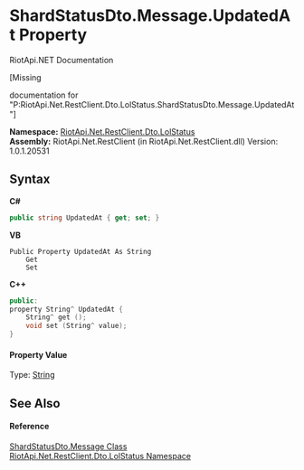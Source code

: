 # ShardStatusDto.Message.UpdatedAt Property 
RiotApi.NET Documentation 

\[Missing <summary> documentation for "P:RiotApi.Net.RestClient.Dto.LolStatus.ShardStatusDto.Message.UpdatedAt"\]

**Namespace:**&nbsp;<a href="66f53e8a-3927-5030-7a13-b2f33de3f826">RiotApi.Net.RestClient.Dto.LolStatus</a><br />**Assembly:**&nbsp;RiotApi.Net.RestClient (in RiotApi.Net.RestClient.dll) Version: 1.0.1.20531

## Syntax

**C#**<br />
``` C#
public string UpdatedAt { get; set; }
```

**VB**<br />
``` VB
Public Property UpdatedAt As String
	Get
	Set
```

**C++**<br />
``` C++
public:
property String^ UpdatedAt {
	String^ get ();
	void set (String^ value);
}
```


#### Property Value
Type: <a href="http://msdn2.microsoft.com/en-us/library/s1wwdcbf" target="_blank">String</a>

## See Also


#### Reference
<a href="253161c3-ec0a-09d3-5673-b77022b48981">ShardStatusDto.Message Class</a><br /><a href="66f53e8a-3927-5030-7a13-b2f33de3f826">RiotApi.Net.RestClient.Dto.LolStatus Namespace</a><br />